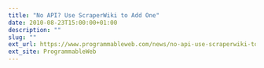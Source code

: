 ```yaml
---
title: "No API? Use ScraperWiki to Add One"
date: 2010-08-23T15:00:00+01:00
description: ""
slug: ""
ext_url: https://www.programmableweb.com/news/no-api-use-scraperwiki-to-add-one/2010/08/23
ext_site: ProgrammableWeb
---
```

